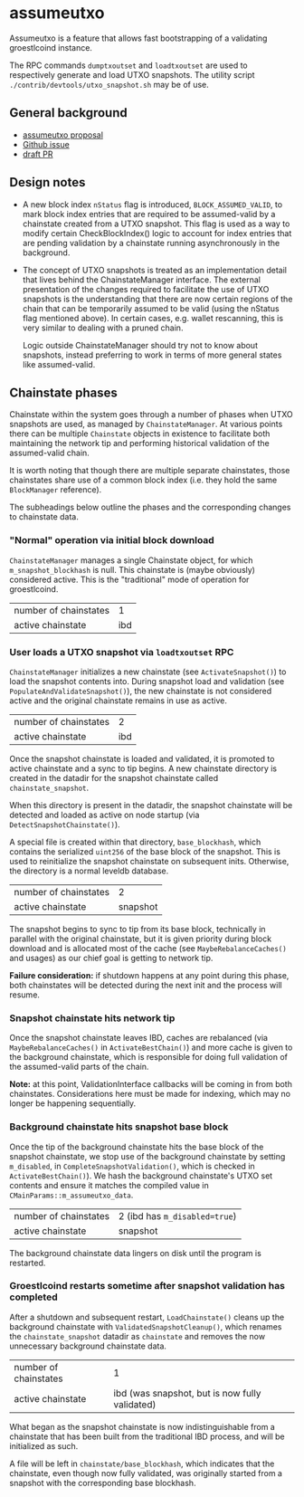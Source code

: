# assumeutxo

Assumeutxo is a feature that allows fast bootstrapping of a validating groestlcoind
instance.

The RPC commands `dumptxoutset` and `loadtxoutset` are used to
respectively generate and load UTXO snapshots. The utility script
`./contrib/devtools/utxo_snapshot.sh` may be of use.

## General background

- [assumeutxo proposal](https://github.com/jamesob/assumeutxo-docs/tree/2019-04-proposal/proposal)
- [Github issue](https://github.com/bitcoin/bitcoin/issues/15605)
- [draft PR](https://github.com/bitcoin/bitcoin/pull/15606)

## Design notes

- A new block index `nStatus` flag is introduced, `BLOCK_ASSUMED_VALID`, to mark block
  index entries that are required to be assumed-valid by a chainstate created
  from a UTXO snapshot. This flag is used as a way to modify certain
  CheckBlockIndex() logic to account for index entries that are pending validation by a
  chainstate running asynchronously in the background.

- The concept of UTXO snapshots is treated as an implementation detail that lives
  behind the ChainstateManager interface. The external presentation of the changes
  required to facilitate the use of UTXO snapshots is the understanding that there are
  now certain regions of the chain that can be temporarily assumed to be valid (using
  the nStatus flag mentioned above). In certain cases, e.g. wallet rescanning, this is
  very similar to dealing with a pruned chain.

  Logic outside ChainstateManager should try not to know about snapshots, instead
  preferring to work in terms of more general states like assumed-valid.


## Chainstate phases

Chainstate within the system goes through a number of phases when UTXO snapshots are
used, as managed by `ChainstateManager`. At various points there can be multiple
`Chainstate` objects in existence to facilitate both maintaining the network tip and
performing historical validation of the assumed-valid chain.

It is worth noting that though there are multiple separate chainstates, those
chainstates share use of a common block index (i.e. they hold the same `BlockManager`
reference).

The subheadings below outline the phases and the corresponding changes to chainstate
data.

### "Normal" operation via initial block download

`ChainstateManager` manages a single Chainstate object, for which
`m_snapshot_blockhash` is null. This chainstate is (maybe obviously)
considered active. This is the "traditional" mode of operation for groestlcoind.

|    |    |
| ---------- | ----------- |
| number of chainstates | 1 |
| active chainstate | ibd |

### User loads a UTXO snapshot via `loadtxoutset` RPC

`ChainstateManager` initializes a new chainstate (see `ActivateSnapshot()`) to load the
snapshot contents into. During snapshot load and validation (see
`PopulateAndValidateSnapshot()`), the new chainstate is not considered active and the
original chainstate remains in use as active.

|    |    |
| ---------- | ----------- |
| number of chainstates | 2 |
| active chainstate | ibd |

Once the snapshot chainstate is loaded and validated, it is promoted to active
chainstate and a sync to tip begins. A new chainstate directory is created in the
datadir for the snapshot chainstate called `chainstate_snapshot`.

When this directory is present in the datadir, the snapshot chainstate will be detected
and loaded as active on node startup (via `DetectSnapshotChainstate()`).

A special file is created within that directory, `base_blockhash`, which contains the
serialized `uint256` of the base block of the snapshot. This is used to reinitialize
the snapshot chainstate on subsequent inits. Otherwise, the directory is a normal
leveldb database.

|    |    |
| ---------- | ----------- |
| number of chainstates | 2 |
| active chainstate | snapshot |

The snapshot begins to sync to tip from its base block, technically in parallel with
the original chainstate, but it is given priority during block download and is
allocated most of the cache (see `MaybeRebalanceCaches()` and usages) as our chief
goal is getting to network tip.

**Failure consideration:** if shutdown happens at any point during this phase, both
chainstates will be detected during the next init and the process will resume.

### Snapshot chainstate hits network tip

Once the snapshot chainstate leaves IBD, caches are rebalanced
(via `MaybeRebalanceCaches()` in `ActivateBestChain()`) and more cache is given
to the background chainstate, which is responsible for doing full validation of the
assumed-valid parts of the chain.

**Note:** at this point, ValidationInterface callbacks will be coming in from both
chainstates. Considerations here must be made for indexing, which may no longer be happening
sequentially.

### Background chainstate hits snapshot base block

Once the tip of the background chainstate hits the base block of the snapshot
chainstate, we stop use of the background chainstate by setting `m_disabled`, in
`CompleteSnapshotValidation()`, which is checked in `ActivateBestChain()`). We hash the
background chainstate's UTXO set contents and ensure it matches the compiled value in
`CMainParams::m_assumeutxo_data`.

|    |    |
| ---------- | ----------- |
| number of chainstates | 2 (ibd has `m_disabled=true`) |
| active chainstate | snapshot |

The background chainstate data lingers on disk until the program is restarted.

### Groestlcoind restarts sometime after snapshot validation has completed

After a shutdown and subsequent restart, `LoadChainstate()` cleans up the background
chainstate with `ValidatedSnapshotCleanup()`, which renames the `chainstate_snapshot`
datadir as `chainstate` and removes the now unnecessary background chainstate data.

|    |    |
| ---------- | ----------- |
| number of chainstates | 1 |
| active chainstate | ibd (was snapshot, but is now fully validated) |

What began as the snapshot chainstate is now indistinguishable from a chainstate that
has been built from the traditional IBD process, and will be initialized as such.

A file will be left in `chainstate/base_blockhash`, which indicates that the
chainstate, even though now fully validated, was originally started from a snapshot
with the corresponding base blockhash.
